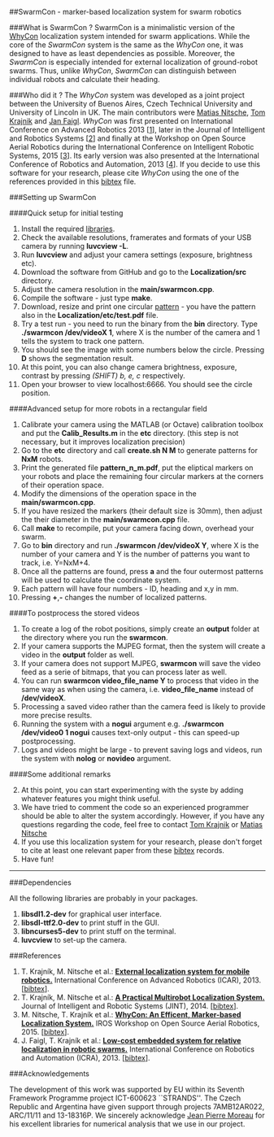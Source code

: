 ##SwarmCon - marker-based localization system for swarm robotics

###What is SwarmCon ?
SwarmCon is a minimalistic version of the <a href="http://www.youtube.com/watch?v=KgKrN8_EmUA">WhyCon</a> localization system intended for swarm applications.
While the core of the <i>SwarmCon</i> system is the same as the <i>WhyCon</i> one, it was designed to have as least dependencies as possible.
Moreover, the <i>SwarmCon</i> is especially intended for external localization of ground-robot swarms.
Thus, unlike <i>WhyCon</i>, <i>SwarmCon</i> can distinguish between individual robots and calculate their heading.

###Who did it ?
The <i>WhyCon</i> system was developed as a joint project between the University of Buenos Aires, Czech Technical University and University of Lincoln in UK.
The main contributors were [Matias Nitsche](https://scholar.google.co.uk/citations?user=Z0hQoRUAAAAJ&hl=en&oi=ao), [Tom Krajnik](http://scholar.google.co.uk/citations?user=Qv3nqgsAAAAJ&hl=en&oi=ao) and [Jan Faigl](https://scholar.google.co.uk/citations?user=-finD_sAAAAJ&hl=en).
<i>WhyCon</i> was first presented on International Conference on Advanced Robotics 2013 [[1](#references)], later in the Journal of Intelligent and Robotics Systems [[2](#references)] and finally at the Workshop on Open Source Aerial Robotics during the International Conference on Intelligent Robotic Systems, 2015 [[3](#references)]. Its early version was also presented at the International Conference of Robotics and Automation, 2013 [[4](#references)].
If you decide to use this software for your research, please cite <i>WhyCon</i> using the one of the references provided in this [bibtex](http://raw.githubusercontent.com/wiki/gestom/CosPhi/papers/WhyCon.bib) file.

###Setting up SwarmCon

####Quick setup for initial testing

1. Install the required <a href="#libraries">libraries</a>.
1. Check the available resolutions, framerates and formats of your USB camera by running <b>luvcview -L</b>. 
1. Run <b>luvcview</b> and adjust your camera settings (exposure, brightness etc).
1. Download the software from GitHub and go to the <b>Localization/src</b> directory.
1. Adjust the camera resolution in the <b>main/swarmcon.cpp</b>.
1. Compile the software - just type <b>make</b>.
1. Download, resize and print one circular <a href="etc/test.pdf">pattern</a> - you have the pattern also in the <b>Localization/etc/test.pdf</b> file.
1. Try a test run - you need to run the binary from the <b>bin</b> directory. Type <b>./swarmcon /dev/videoX 1</b>, where X is the number of the camera and 1 tells the system to track one pattern.</li> 
1. You should see the image with some numbers below the circle. Pressing <b>D</b> shows the segmentation result.
1. At this point, you can also change camera brightness, exposure, contrast by pressing <i>(SHIFT) b, e, c</i> respectively.
1. Open your browser to view localhost:6666. You should see the circle position.

####Advanced setup for more robots in a rectangular field

1. Calibrate your camera using the MATLAB (or Octave) calibration toolbox and put the <b>Calib_Results.m</b> in the <b>etc</b> directory. (this step is not necessary, but it improves localization precision)
2. Go to the <b>etc</b> directory and call <b>create.sh N M</b> to generate patterns for <b>NxM</b> robots.
3. Print the generated file <b>pattern_n_m.pdf</b>, put the eliptical markers on your robots and place the remaining four circular markers at the corners of their operation space.
4. Modify the dimensions of the operation space in the <b>main/swarmcon.cpp</b>. 
5. If you have resized the markers (their default size is 30mm), then adjust the their diameter in the <b>main/swarmcon.cpp</b> file.
6. Call <b>make</b> to recompile, put your camera facing down, overhead your swarm.
6. Go to <b>bin</b> directory and run  <b>./swarmcon /dev/videoX Y</b>, where X is the number of your camera and Y is the number of patterns you want to track, i.e. Y=NxM+4.
7. Once all the patterns are found, press <b>a</b> and the four outermost patterns will be used to calculate the coordinate system.
8. Each pattern will have four numbers - ID, heading and x,y in mm.
9. Pressing <b>+</b>,<b>-</b> changes the number of localized patterns.

####To postprocess the stored videos

1. To create a log of the robot positions, simply create an <b>output</b> folder at the directory where you run the <b>swarmcon</b>.
2. If your camera supports the MJPEG format, then the system will create a video in the <b>output</b> folder as well.
3. If your camera does not support MJPEG, <b>swarmcon</b> will save the video feed as a serie of bitmaps, that you can process later as well.
4. You can run <b>swarmcon video_file_name Y</b> to process that video in the same way as when using the camera, i.e. <b>video_file_name</b> instead of <b>/dev/videoX</b>.
5. Processing a saved video rather than the camera feed is likely to provide more precise results.
6. Running the system with a <b>nogui</b> argument e.g. <b>./swarmcon /dev/video0 1 nogui</b> causes text-only output - this can speed-up postprocessing.
7. Logs and videos might be large - to prevent saving logs and videos, run the system with <b>nolog</b> or <b>novideo</b> argument.

####Some additional remarks

2. At this point, you can start experimenting with the syste by adding whatever features you might think useful.
3. We have tried to comment the code so an experienced programmer should be able to alter the system accordingly. However, if you have any questions regarding the code, feel free to contact [Tom Krajnik](http://scholar.google.co.uk/citations?user=Qv3nqgsAAAAJ&hl=en&oi=ao) or [Matias Nitsche](https://scholar.google.co.uk/citations?user=Z0hQoRUAAAAJ&hl=en&oi=ao)
4. If you use this localization system for your research, please don't forget to cite at least one relevant paper from these [bibtex](http://raw.githubusercontent.com/wiki/gestom/CosPhi/papers/WhyCon.bib) records.
5. Have fun!
</ol>

<hr>
###Dependencies

All the following libraries are probably in your packages.

1. <b>libsdl1.2-dev</b> for graphical user interface.
2. <b>libsdl-ttf2.0-dev</b> to print stuff in the GUI.
3. <b>libncurses5-dev</b> to print stuff on the terminal.
4. <b>luvcview</b> to set-up the camera.

###References
1. T. Krajník, M. Nitsche et al.: <b>[External localization system for mobile robotics.](http://raw.githubusercontent.com/wiki/gestom/CosPhi/papers/2013_icar_whycon.pdf)</b> International Conference on Advanced Robotics (ICAR), 2013. [[bibtex](http://raw.githubusercontent.com/wiki/gestom/CosPhi/papers/2013_icar_whycon.bib)].
2. T. Krajník, M. Nitsche et al.: <b>[A Practical Multirobot Localization System.](http://raw.githubusercontent.com/wiki/gestom/CosPhi/papers/2015_JINT_whycon.pdf)</b> Journal of Intelligent and Robotic Systems (JINT), 2014. [[bibtex](http://raw.githubusercontent.com/wiki/gestom/CosPhi/papers/2015_JINT_whycon.bib)].
3. M. Nitsche, T. Krajník et al.: <b>[WhyCon: An Efficent, Marker-based Localization System.](http://raw.githubusercontent.com/wiki/gestom/CosPhi/papers/2015_irososar_whycon.pdf)</b> IROS Workshop on Open Source Aerial Robotics, 2015. [[bibtex](http://raw.githubusercontent.com/wiki/gestom/CosPhi/papers/2015_irososar_whycon.bib)].
4. J. Faigl, T. Krajník et al.: <b>[Low-cost embedded system for relative localization in robotic swarms.](http://ieeexplore.ieee.org/xpls/abs_all.jsp?arnumber=6630694)</b> International Conference on Robotics and Automation (ICRA), 2013. [[bibtex](http://raw.githubusercontent.com/wiki/gestom/CosPhi/papers/2013_icra_whycon.bib)].

###Acknowledgements

The development of this work was supported by EU within its Seventh Framework Programme project ICT-600623 ``STRANDS''.
The Czech Republic and Argentina have given support through projects 7AMB12AR022, ARC/11/11 and 13-18316P.
We sincerely acknowledge [Jean Pierre Moreau](http://jean-pierre.moreau.pagesperso-orange.fr/infos.html) for his excellent libraries for numerical analysis that we use in our project. 
